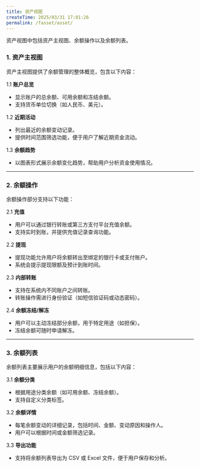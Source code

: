 ```yaml
---
title: 资产视图
createTime: 2025/03/31 17:01:26
permalink: /fasset/asset/
---
```


资产视图中包括资产主视图、余额操作以及余额列表。

### 1. 资产主视图

资产主视图提供了余额管理的整体概览，包含以下内容：

1.1 **账户总览**
- 显示账户的总余额、可用余额和冻结余额。
- 支持货币单位切换（如人民币、美元）。

1.2 **近期活动**
- 列出最近的余额变动记录。
- 提供时间范围筛选功能，便于用户了解近期资金流动。

1.3 **余额趋势**
- 以图表形式展示余额变化趋势，帮助用户分析资金使用情况。

---

### 2. 余额操作

余额操作部分支持以下功能：

2.1 **充值**
- 用户可以通过银行转账或第三方支付平台充值余额。
- 支持实时到账，并提供充值记录查询功能。

2.2 **提现**
- 提现功能允许用户将余额转出至绑定的银行卡或支付账户。
- 系统会提示提现限额及预计到账时间。

2.3 **内部转账**
- 支持在系统内不同账户之间转账。
- 转账操作需进行身份验证（如短信验证码或动态密码）。

2.4 **余额冻结/解冻**
- 用户可以主动冻结部分余额，用于特定用途（如担保）。
- 冻结余额可随时申请解冻。

---

### 3. 余额列表

余额列表主要展示用户的余额明细信息，包括以下内容：

3.1 **余额分类**
- 根据用途分类余额（如可用余额、冻结余额）。
- 支持自定义分类标签。

3.2 **余额详情**
- 每笔余额变动的详细记录，包括时间、金额、变动原因和操作人。
- 用户可以根据时间或金额筛选记录。

3.3 **导出功能**
- 支持将余额列表导出为 CSV 或 Excel 文件，便于用户保存和分析。

